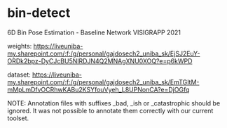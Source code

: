 # bin-detect
6D Bin Pose Estimation - Baseline Network VISIGRAPP 2021

weights: https://liveuniba-my.sharepoint.com/:f:/g/personal/gajdosech2_uniba_sk/EjSJ2EuY-ORDk2bpz-DyCJcBU5NlRDJN4Q2MNAgXNU0XOQ?e=p6kWPD

dataset: https://liveuniba-my.sharepoint.com/:f:/g/personal/gajdosech2_uniba_sk/EmTGItM-mMpLmDfvOCRhwKABu2KSYfouVyeh_L8UPNonCA?e=DjOGfq

NOTE: Annotation files with suffixes \_bad, \_ish or \_catastrophic should be ignored. It was not possible to annotate them correctly with our current toolset.
